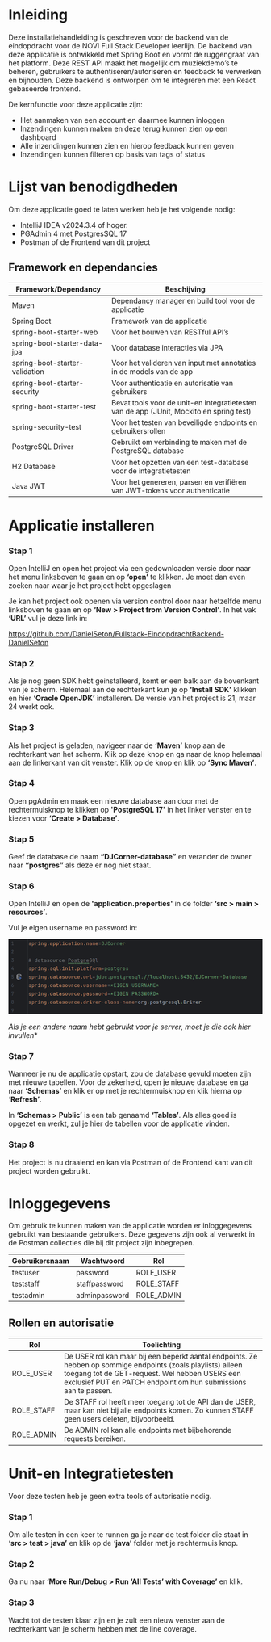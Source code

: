 # Inleiding
Deze installatiehandleiding is geschreven voor de backend van de eindopdracht voor de NOVI Full Stack Developer leerlijn. De backend van deze applicatie is ontwikkeld met Spring Boot en vormt de ruggengraat van het platform. Deze REST API maakt het mogelijk om muziekdemo’s te beheren, gebruikers te authentiseren/autoriseren en feedback te verwerken en bijhouden. Deze backend is ontworpen om te integreren met een React gebaseerde frontend.

De kernfunctie voor deze applicatie zijn:
-	Het aanmaken van een account en daarmee kunnen inloggen
-	Inzendingen kunnen maken en deze terug kunnen zien op een dashboard
-	Alle inzendingen kunnen zien en hierop feedback kunnen geven
-	Inzendingen kunnen filteren op basis van tags of status

# Lijst van benodigdheden
Om deze applicatie goed te laten werken heb je het volgende nodig:
-	IntelliJ IDEA v2024.3.4 of hoger.
-	PGAdmin 4 met PostgresSQL 17
-	Postman of de Frontend van dit project

## Framework en dependancies

| Framework/Dependancy           | Beschijving                                                                             |
|--------------------------------|-----------------------------------------------------------------------------------------|
| Maven                          | Dependancy manager en build tool voor de applicatie                                     |
| Spring Boot                    | Framework van de applicatie                                                             |
| spring-boot-starter-web        | Voor het bouwen van RESTful API’s                                                       |
| spring-boot-starter-data-jpa   | Voor database interacties via JPA                                                       |
| spring-boot-starter-validation | Voor het valideren van input met annotaties in de models van de app                     |
| spring-boot-starter-security   | Voor authenticatie en autorisatie van gebruikers                                        |
| spring-boot-starter-test       | Bevat tools voor de unit-en integratietesten van de app (JUnit, Mockito en spring test) |
| spring-security-test           | Voor het testen van beveiligde endpoints en gebruikersrollen                            |
| PostgreSQL Driver              | Gebruikt om verbinding te maken met de PostgreSQL database                              |
| H2 Database                    | Voor het opzetten van een test-database voor de integratietesten                        |
| Java JWT                       | Voor het genereren, parsen en verifiëren van JWT-tokens voor authenticatie              |

# Applicatie installeren
### Stap 1
Open IntelliJ en open het project via een gedownloaden versie door naar het menu linksboven te gaan en op **‘open’** te klikken. Je moet dan even zoeken naar waar je het project hebt opgeslagen

Je kan het project ook openen via version control door naar hetzelfde menu linksboven te gaan en op **‘New > Project from Version Control’**. In het vak **‘URL’** vul je deze link in:

https://github.com/DanielSeton/Fullstack-EindopdrachtBackend-DanielSeton


### Stap 2
Als je nog geen SDK hebt geinstalleerd, komt er een balk aan de bovenkant van je scherm. Helemaal aan de rechterkant kun je op **‘Install SDK’** klikken en hier **‘Oracle OpenJDK’** installeren. De versie van het project is 21, maar 24 werkt ook.

### Stap 3
Als het project is geladen, navigeer naar de **‘Maven’** knop aan de rechterkant van het scherm. Klik op deze knop en ga naar de knop helemaal aan de linkerkant van dit venster. Klik op de knop en klik op **‘Sync Maven’**.

### Stap 4
Open pgAdmin en maak een nieuwe database aan door met de rechtermuisknop te klikken op **'PostgreSQL 17'** in het linker venster en te kiezen voor **‘Create > Database’**.

### Stap 5
Geef de database de naam **“DJCorner-database”** en verander de owner naar **“postgres”** als deze er nog niet staat.

### Stap 6
Open IntelliJ en open de **'application.properties'** in de folder **‘src > main > resources’**.

Vul je eigen username en password in:

![Instellingen van de properties](images/Application_Instellingen.png)

*Als je een andere naam hebt gebruikt voor je server, moet je die ook hier invullen**

### Stap 7
Wanneer je nu de applicatie opstart, zou de database gevuld moeten zijn met nieuwe tabellen. Voor de zekerheid, open je nieuwe database en ga naar **‘Schemas’** en klik er op met je rechtermuisknop en klik hierna op **‘Refresh’**.

In **‘Schemas > Public’** is een tab genaamd **‘Tables’**. Als alles goed is opgezet en werkt, zul je hier de tabellen voor de applicatie vinden.

### Stap 8
Het project is nu draaiend en kan via Postman of de Frontend kant van dit project worden gebruikt.

# Inloggegevens
Om gebruik te kunnen maken van de applicatie worden er inloggegevens gebruikt van bestaande gebruikers. Deze gegevens zijn ook al verwerkt in de Postman collecties die bij dit project zijn inbegrepen.

| Gebruikersnaam | Wachtwoord      | Rol          |
|----------------|-----------------|--------------|
| testuser       | 	password       | 	ROLE_USER   |
| teststaff      | 	staffpassword  | 	ROLE_STAFF  |
| testadmin      | 	adminpassword  | 	ROLE_ADMIN  |

## Rollen en autorisatie

| Rol         | Toelichting                                                                                                                                                                                                                     |
|-------------|---------------------------------------------------------------------------------------------------------------------------------------------------------------------------------------------------------------------------------|
| ROLE_USER   | De USER rol kan maar bij een beperkt aantal endpoints. Ze hebben op sommige endpoints (zoals playlists) alleen toegang tot de GET-request. Wel hebben USERS een exclusief PUT en PATCH endpoint om hun submissions aan te passen. |
| ROLE_STAFF  | De STAFF rol heeft meer toegang tot de API dan de USER, maar kan niet bij alle endpoints komen. Zo kunnen STAFF geen users deleten, bijvoorbeeld.                                                                               |
| ROLE_ADMIN  | De ADMIN rol kan alle endpoints met bijbehorende requests bereiken.                                                                                                                                                             |

# Unit-en Integratietesten
Voor deze testen heb je geen extra tools of autorisatie nodig.

### Stap 1
Om alle testen in een keer te runnen ga je naar de test folder die staat in **‘src > test > java’** en klik op de **‘java’** folder met je rechtermuis knop.

### Stap 2
Ga nu naar **‘More Run/Debug > Run ‘All Tests’ with Coverage’** en klik.

### Stap 3
Wacht tot de testen klaar zijn en je zult een nieuw venster aan de rechterkant van je scherm hebben met de line coverage.

